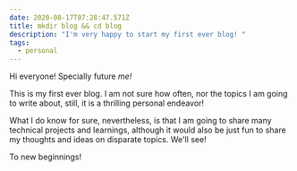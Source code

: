 ```yaml
---
date: 2020-08-17T07:28:47.571Z
title: mkdir blog && cd blog
description: "I'm very happy to start my first ever blog! "
tags:
  - personal
---
```

Hi everyone! Specially future *me!*

This is my first ever blog. I am not sure how often, nor the topics I am going to write about, still, it is a thrilling personal endeavor!

What I do know for sure, nevertheless, is that I am going to share many technical projects and learnings, although it would also be just fun to share my thoughts and ideas on disparate topics. We'll see!

To new beginnings!